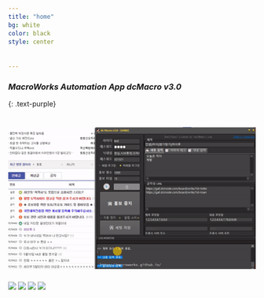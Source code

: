 ```yaml
---
title: "home"
bg: white
color: black
style: center


---
```


### *MacroWorks Automation App  dcMacro v3.0*
{: .text-purple}

<span class="fa-stack subtlecircle" style="font-size:100px; background:rgba(255,166,0,0.1)">
  <i class="fa fa-circle fa-stack-2x text-white"></i>
  <i class="fa fa-bicycle fa-stack-1x text-orange"></i>
</span>

# ![dcMacro](img/dcMacro.gif)

![](<https://img.shields.io/badge/Version-3.0-brightgreen.svg>) ![](<https://img.shields.io/badge/License-1Copy-red.svg>) ![](<https://img.shields.io/badge/Windows-7--10-blue.svg>) ![](<https://img.shields.io/badge/Windows-32%2C64Bit-orange.svg>)

